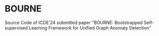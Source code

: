 # BOURNE
Source Code of ICDE'24 submitted paper "BOURNE: Bootstrapped Self-supervised Learning Framework for Unified Graph Anomaly Detection"
